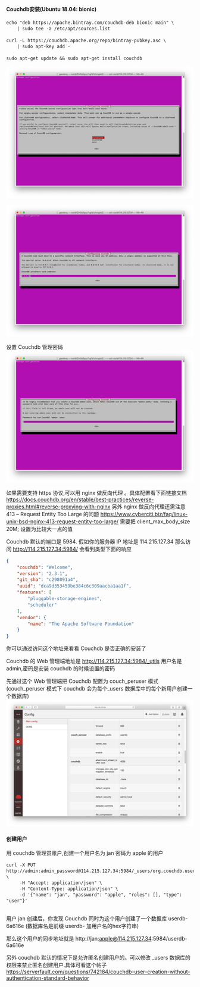 #### Couchdb安装(Ubuntu 18.04: bionic)
```
echo "deb https://apache.bintray.com/couchdb-deb bionic main" \
    | sudo tee -a /etc/apt/sources.list
    
curl -L https://couchdb.apache.org/repo/bintray-pubkey.asc \
    | sudo apt-key add -

sudo apt-get update && sudo apt-get install couchdb
```

![](1.png)

![](2.png)

设置 Couchdb 管理密码
![](3.png)



如果需要支持 https 协议,可以用 nginx 做反向代理 。具体配置看下面链接文档
https://docs.couchdb.org/en/stable/best-practices/reverse-proxies.html#reverse-proxying-with-nginx
另外 nginx 做反向代理还需注意 413 – Request Entity Too Large 的问题  https://www.cyberciti.biz/faq/linux-unix-bsd-nginx-413-request-entity-too-large/
需要把 client_max_body_size 20M; 设置为比较大一点的值


Couchdb 默认的端口是 5984. 假如你的服务器 IP 地址是 114.215.127.34
那么访问 http://114.215.127.34:5984/ 会看到类型下面的响应

```json
{
    "couchdb": "Welcome",
    "version": "2.3.1",
    "git_sha": "c298091a4",
    "uuid": "dca9d353459be384c6c309aacba1aa1f",
    "features": [
        "pluggable-storage-engines",
        "scheduler"
    ],
    "vendor": {
        "name": "The Apache Software Foundation"
    }
}

```
你可以通过访问这个地址来看看 Couchdb 是否正确的安装了


Couchdb 的 Web 管理端地址是 http://114.215.127.34:5984/_utils  用户名是 admin,密码是安装 couchdb 的时候设置的密码

先通过这个 Web 管理端把 Couchdb 配置为 couch_peruser 模式 (couch_peruser 模式下 couchdb 会为每个_users 数据库中的每个新用户创建一个数据库) 
![](6.png)

#### 创建用户

用 couchdb 管理员账户,创建一个用户名为 jan 密码为 apple 的用户
```
curl -X PUT http://admin:admin_password@114.215.127.34:5984/_users/org.couchdb.user:jan \
     -H "Accept: application/json" \
     -H "Content-Type: application/json" \
     -d '{"name": "jan", "password": "apple", "roles": [], "type": "user"}'
     
```

用户 jan 创建后，你发现 Couchdb 同时为这个用户创建了一个数据库 userdb-6a616e (数据库名是前缀 userdb-  加用户名的hex字符串)

那么这个用户的同步地址就是  http://jan:apple@114.215.127.34:5984/userdb-6a616e

另外 couchdb 默认的情况下是允许匿名创建用户的。可以修改 _users 数据库的权限来禁止匿名创建用户.具体可看这个帖子 https://serverfault.com/questions/742184/couchdb-user-creation-without-authentication-standard-behavior


